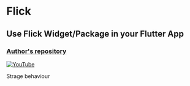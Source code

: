 # Flick
## Use Flick Widget/Package in your Flutter App
### [Author's repository](https://github.com/TheTechDesigner/Flick)

[![YouTube](https://img.youtube.com/vi/p0mRa4T7CBY/0.jpg)](https://youtu.be/p0mRa4T7CBY "Use Flick Widget/Package in your Flutter App")

Strage behaviour
